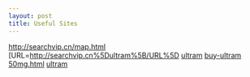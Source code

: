 ```yaml
---
layout: post 
title: Useful Sites
---
```


<http://searchvip.cn/map.html>
\[URL=<http://searchvip.cn%5Dultram%5B/URL%5D>
<a href=http://searchvip.cn/map.html >ultram</a>
<a href=http://searchvip.cn/buy-ultram-50mg.html >buy-ultram
50mg.html</a> <a href=http://searchvip.cn/>ultram</a>
